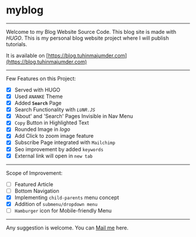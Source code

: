 # myblog
----

Welcome to my Blog Website Source Code. This blog site is made with *HUGO*. 
This is my personal blog website project where I will publish tutorials.

It is available on [https://blog.tuhinmajumder.com](https://blog.tuhinmajumder.com)
___

Few Features on this Project:

- [x] Served with HUGO
- [x] Used ```ANANKE``` Theme
- [x] Added **```Search```** Page
- [x] Search Functionality with _```LUNR.JS```_
- [x] 'About' and 'Search' Pages Invisible in Nav Menu
- [x] ```Copy``` Button in Highlighted Text
- [x] Rounded Image in _logo_
- [x] Add Click to zoom image feature
- [x] Subscribe Page integrated with ```Mailchimp```
- [x] Seo improvement by added ```keywords```
- [x] External link will open in ```new tab```
___

Scope of Improvement:
- [ ] Featured Article
- [ ] Bottom Navigation
- [x] Implementing ```child-parents``` menu concept
- [x] Addition of ```submenu/dropdown menu```
- [ ] ```Hamburger``` icon for Mobile-friendly Menu

---

Any suggestion is welcome. You can [Mail me](mailto:'tuhinmaj1998@gmail.com') here.


